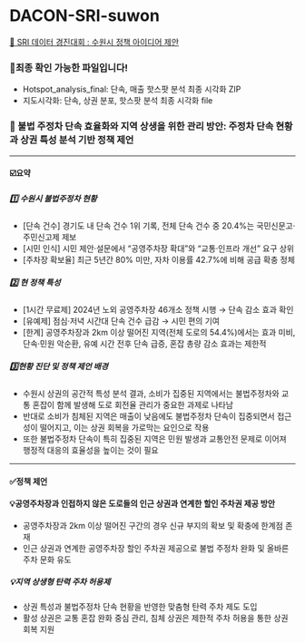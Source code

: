 # DACON-SRI-suwon
[🔗 SRI 데이터 경진대회 : 수원시 정책 아이디어 제안](https://dacon.io/competitions/official/236539/overview/description)
### 📂최종 확인 가능한 파일입니다!
- Hotspot_analysis_final: 단속, 매출 핫스팟 분석 최종 시각화 ZIP
- 지도시각화: 단속, 상권 분포, 핫스팟 분석 최종 시각화 file
### 📝 불법 주정차 단속 효율화와 지역 상생을 위한 관리 방안: 주정차 단속 현황과 상권 특성 분석 기반 정책 제언

---
#### ☑️요약

##### 1️⃣ 수원시 불법주정차 현황
- [단속 건수] 경기도 내 단속 건수 1위 기록, 전체 단속 건수 중 20.4%는 국민신문고·주민신고제 제보
- [시민 인식] 시민 제안·설문에서 “공영주차장 확대”와 “교통·인프라 개선” 요구 상위
- [주차장 확보율] 최근 5년간 80% 미만, 자차 이용률 42.7%에 비해 공급 확충 정체
##### 2️⃣ 현 정책 특성
- [1시간 무료제] 2024년 노외 공영주차장 46개소 정책 시행 → 단속 감소 효과 확인
- [유예제] 점심·저녁 시간대 단속 건수 급감 → 시민 편의 기여
- [한계] 공영주차장과 2km 이상 떨어진 지역(전체 도로의 54.4%)에서는 효과 미비, 단속·민원 악순환, 유예 시간 전후 단속 급증, 혼잡 총량 감소 효과는 제한적 
##### 3️⃣현황 진단 및 정책 제언 배경
- 수원시 상권의 공간적 특성 분석 결과, 소비가 집중된 지역에서는 불법주정차와 교통 혼잡이 함께 발생해 도로 회전율 관리가 중요한 과제로 나타남
- 반대로 소비가 침체된 지역은 매출이 낮음에도 불법주정차 단속이 집중되면서 접근성이 떨어지고, 이는 상권 회복을 가로막는 요인으로 작용
- 또한 불법주정차 단속이 특히 집중된 지역은 민원 발생과 교통안전 문제로 이어져 행정적 대응의 효율성을 높이는 것이 필요
---
#### ✅정책 제언
#### 💡공영주차장과 인접하지 않은 도로들의 인근 상권과 연계한 할인 주차권 제공 방안
- 공영주차장과 2km 이상 떨어진 구간의 경우 신규 부지의 확보 및 확충에 한계점 존재
- 인근 상권과 연계한 공영주차장 할인 주차권 제공으로 불법 주정차 완화 및 올바른 주차 문화 유도 
##### 💡지역 상생형 탄력 주차 허용제
- 상권 특성과 불법주정차 단속 현황을 반영한 맞춤형 탄력 주차 제도 도입
- 활성 상권은 교통 혼잡 완화 중심 관리, 침체 상권은 제한적 주차 허용을 통한 상권 회복 지원
